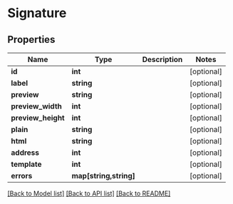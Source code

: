# Signature

## Properties
Name | Type | Description | Notes
------------ | ------------- | ------------- | -------------
**id** | **int** |  | [optional] 
**label** | **string** |  | [optional] 
**preview** | **string** |  | [optional] 
**preview_width** | **int** |  | [optional] 
**preview_height** | **int** |  | [optional] 
**plain** | **string** |  | [optional] 
**html** | **string** |  | [optional] 
**address** | **int** |  | [optional] 
**template** | **int** |  | [optional] 
**errors** | **map[string,string]** |  | [optional] 

[[Back to Model list]](../README.md#documentation-for-models) [[Back to API list]](../README.md#documentation-for-api-endpoints) [[Back to README]](../README.md)


